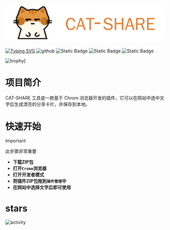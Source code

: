  ![cvg](https://raw.githubusercontent.com/tianhukj/CAT-SHARE/refs/heads/main/Logo.jpg)

 
  
[![Typing SVG](https://readme-typing-svg.herokuapp.com/?lines=这是一款美观的插件;这是一款实用的插件)](https://git.io/typing-svg) ![github](https://img.shields.io/github/stars/tianhukj/cat-share.svg?style=social)
 ![Static Badge](https://img.shields.io/badge/build-passing-brightgreen)
 ![Static Badge](https://img.shields.io/badge/powerd-cursor-green)
 ![Static Badge](https://img.shields.io/badge/licence-GPL3.0-blue)

 ![trophy](https://github-profile-trophy.vercel.app/?username=tianhukj)]

 # 项目简介
 CAT-SHARE 工具是一款基于 Chrom 浏览器开发的插件，它可以在网站中选中文字后生成漂亮的分享卡片，并保存到本地。
 # 快速开始
 > [!IMPORTANT]
 > 此步骤非常重要
 - **下载ZIP包**
 - **打开`Crome`浏览器**
 - **打开开发者模式**
 - **将插件ZIP包拖到`插件管理`中**
 - **在网站中选择文字后即可使用**
 # stars
 ![activity](https://activity-graph.herokuapp.com/graph?username=tianhukj&theme=github)
 
